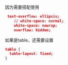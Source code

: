 因为需要搭配使用

```json
 text-overflow: ellipsis;
    // white-space: normal;
    white-space: nowrap;
    overflow: hidden;

```

如果是table，还需要设置

```json
table {
  table-layout: fixed;
}
```
